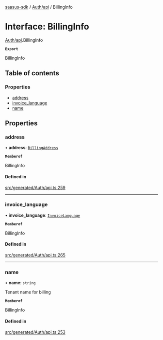 [saasus-sdk](../README.md) / [Auth/api](../modules/Auth_api.md) / BillingInfo

# Interface: BillingInfo

[Auth/api](../modules/Auth_api.md).BillingInfo

**`Export`**

BillingInfo

## Table of contents

### Properties

- [address](Auth_api.BillingInfo.md#address)
- [invoice\_language](Auth_api.BillingInfo.md#invoice_language)
- [name](Auth_api.BillingInfo.md#name)

## Properties

### address

• **address**: [`BillingAddress`](Auth_api.BillingAddress.md)

**`Memberof`**

BillingInfo

#### Defined in

[src/generated/Auth/api.ts:259](https://github.com/saasus-platform/saasus-sdk-javascript/blob/997c544/src/generated/Auth/api.ts#L259)

___

### invoice\_language

• **invoice\_language**: [`InvoiceLanguage`](../enums/Auth_api.InvoiceLanguage.md)

**`Memberof`**

BillingInfo

#### Defined in

[src/generated/Auth/api.ts:265](https://github.com/saasus-platform/saasus-sdk-javascript/blob/997c544/src/generated/Auth/api.ts#L265)

___

### name

• **name**: `string`

Tenant name for billing

**`Memberof`**

BillingInfo

#### Defined in

[src/generated/Auth/api.ts:253](https://github.com/saasus-platform/saasus-sdk-javascript/blob/997c544/src/generated/Auth/api.ts#L253)
